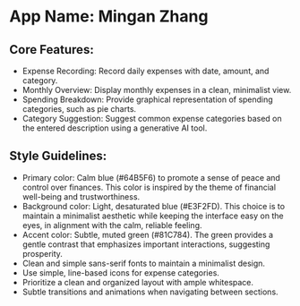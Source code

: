 # **App Name**: Mingan Zhang

## Core Features:

- Expense Recording: Record daily expenses with date, amount, and category.
- Monthly Overview: Display monthly expenses in a clean, minimalist view.
- Spending Breakdown: Provide graphical representation of spending categories, such as pie charts.
- Category Suggestion: Suggest common expense categories based on the entered description using a generative AI tool.

## Style Guidelines:

- Primary color: Calm blue (#64B5F6) to promote a sense of peace and control over finances. This color is inspired by the theme of financial well-being and trustworthiness.
- Background color: Light, desaturated blue (#E3F2FD). This choice is to maintain a minimalist aesthetic while keeping the interface easy on the eyes, in alignment with the calm, reliable feeling.
- Accent color: Subtle, muted green (#81C784).  The green provides a gentle contrast that emphasizes important interactions, suggesting prosperity.
- Clean and simple sans-serif fonts to maintain a minimalist design.
- Use simple, line-based icons for expense categories.
- Prioritize a clean and organized layout with ample whitespace.
- Subtle transitions and animations when navigating between sections.